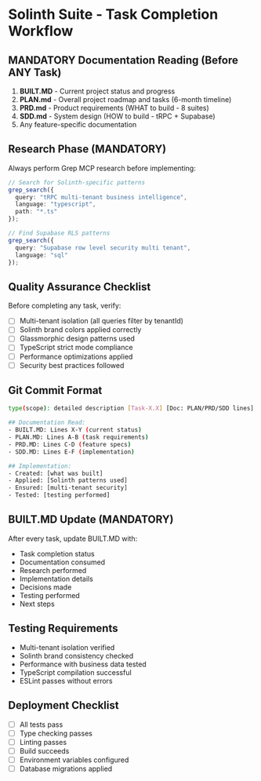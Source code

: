 # Solinth Suite - Task Completion Workflow

## MANDATORY Documentation Reading (Before ANY Task)
1. **BUILT.MD** - Current project status and progress
2. **PLAN.md** - Overall project roadmap and tasks (6-month timeline)
3. **PRD.md** - Product requirements (WHAT to build - 8 suites)
4. **SDD.md** - System design (HOW to build - tRPC + Supabase)
5. Any feature-specific documentation

## Research Phase (MANDATORY)
Always perform Grep MCP research before implementing:
```typescript
// Search for Solinth-specific patterns
grep_search({
  query: "tRPC multi-tenant business intelligence",
  language: "typescript",
  path: "*.ts"
});

// Find Supabase RLS patterns
grep_search({
  query: "Supabase row level security multi tenant",
  language: "sql"
});
```

## Quality Assurance Checklist
Before completing any task, verify:
- [ ] Multi-tenant isolation (all queries filter by tenantId)
- [ ] Solinth brand colors applied correctly
- [ ] Glassmorphic design patterns used
- [ ] TypeScript strict mode compliance
- [ ] Performance optimizations applied
- [ ] Security best practices followed

## Git Commit Format
```bash
type(scope): detailed description [Task-X.X] [Doc: PLAN/PRD/SDD lines] [Grep: search-terms]

## Documentation Read:
- BUILT.MD: Lines X-Y (current status)
- PLAN.MD: Lines A-B (task requirements)
- PRD.MD: Lines C-D (feature specs)
- SDD.MD: Lines E-F (implementation)

## Implementation:
- Created: [what was built]
- Applied: [Solinth patterns used]
- Ensured: [multi-tenant security]
- Tested: [testing performed]
```

## BUILT.MD Update (MANDATORY)
After every task, update BUILT.MD with:
- Task completion status
- Documentation consumed
- Research performed
- Implementation details
- Decisions made
- Testing performed
- Next steps

## Testing Requirements
- Multi-tenant isolation verified
- Solinth brand consistency checked
- Performance with business data tested
- TypeScript compilation successful
- ESLint passes without errors

## Deployment Checklist
- [ ] All tests pass
- [ ] Type checking passes
- [ ] Linting passes
- [ ] Build succeeds
- [ ] Environment variables configured
- [ ] Database migrations applied